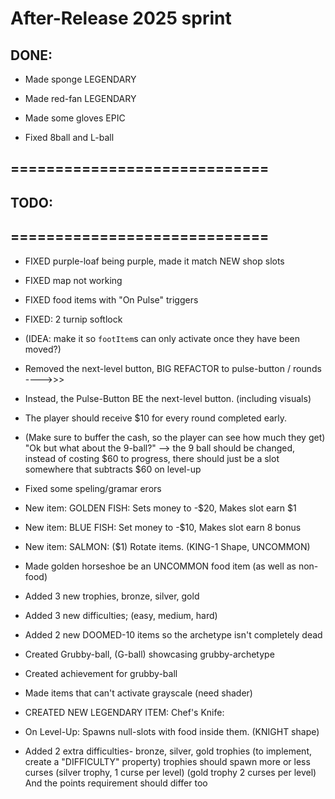 

# After-Release 2025 sprint

## DONE:

- Made sponge LEGENDARY
- Made red-fan LEGENDARY

- Made some gloves EPIC

- Fixed 8ball and L-ball



## =============================
## TODO:
## =============================


- FIXED purple-loaf being purple, made it match NEW shop slots

- FIXED map not working

- FIXED food items with "On Pulse" triggers

- FIXED: 2 turnip softlock 
- (IDEA: make it so `footItem`s can only activate once they have been moved?)


- Removed the next-level button, BIG REFACTOR to pulse-button / rounds
---->>>
- Instead, the Pulse-Button BE the next-level button. (including visuals)
- The player should receive $10 for every round completed early.
- (Make sure to buffer the cash, so the player can see how much they get)
"Ok but what about the 9-ball?"
--> the 9 ball should be changed, instead of costing $60 to progress, there should just be a slot somewhere that subtracts $60 on level-up

- Fixed some speling/gramar erors

- New item: GOLDEN FISH: Sets money to -$20, Makes slot earn $1

- New item: BLUE FISH: Set money to -$10, Makes slot earn 8 bonus

- New item: SALMON: ($1) Rotate items. (KING-1 Shape, UNCOMMON)

- Made golden horseshoe be an UNCOMMON food item (as well as non-food)


- Added 3 new trophies, bronze, silver, gold

- Added 3 new difficulties; (easy, medium, hard)

- Added 2 new DOOMED-10 items so the archetype isn't completely dead

- Created Grubby-ball, (G-ball) showcasing grubby-archetype

- Created achievement for grubby-ball

- Made items that can't activate grayscale (need shader)

- CREATED NEW LEGENDARY ITEM: Chef's Knife: 
- On Level-Up: Spawns null-slots with food inside them. (KNIGHT shape)


- Added 2 extra difficulties- bronze, silver, gold trophies (to implement, create a "DIFFICULTY" property)
trophies should spawn more or less curses (silver trophy, 1 curse per level) (gold trophy 2 curses per level)
And the points requirement should differ too

